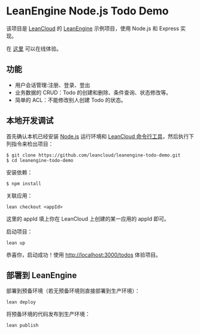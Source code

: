 # LeanEngine Node.js Todo Demo

该项目是 [LeanCloud](https://leancloud.cn/) 的 [LeanEngine](https://leancloud.cn/docs/leanengine_overview.html) 示例项目，使用 Node.js 和 Express 实现。

在 [这里](https://todo-demo.leanapp.cn/todos) 可以在线体验。

## 功能

* 用户会话管理:注册、登录、登出
* 业务数据的 CRUD：Todo 的创建和删除、条件查询、状态修改等。
* 简单的 ACL：不能修改别人创建 Todo 的状态。

## 本地开发调试

首先确认本机已经安装 [Node.js](http://nodejs.org/) 运行环境和 [LeanCloud 命令行工具](https://www.leancloud.cn/docs/leanengine_cli.html)，然后执行下列指令来检出项目：

```
$ git clone https://github.com/leancloud/leanengine-todo-demo.git
$ cd leanengine-todo-demo
```

安装依赖：

```
$ npm install
```

关联应用：

```
lean checkout <appId>
```

这里的 appId 填上你在 LeanCloud 上创建的某一应用的 appId 即可。

启动项目：

```
lean up
```

恭喜你，启动成功！使用 [http://localhost:3000/todos](http://localhost:3000/todos) 体验项目。

## 部署到 LeanEngine

部署到预备环境（若无预备环境则直接部署到生产环境）：
```
lean deploy
```

将预备环境的代码发布到生产环境：
```
lean publish
```
